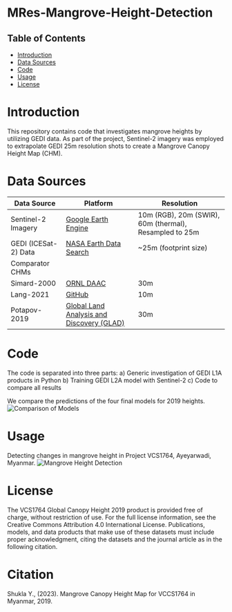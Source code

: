 # MRes-Mangrove-Height-Detection

## Table of Contents
- [Introduction](#introduction)
- [Data Sources](#data-sources)
- [Code](#code)
- [Usage](#usage)
- [License](#license)

# Introduction

This repository contains code that investigates mangrove heights by utilizing GEDI data. As part of the project, Sentinel-2 imagery was employed to extrapolate GEDI 25m resolution shots to create a Mangrove Canopy Height Map (CHM).

# Data Sources

| Data Source                   | Platform                                     | Resolution |
|-------------------------------|----------------------------------------------|------------|
| Sentinel-2 Imagery            | [Google Earth Engine](https://code.earthengine.google.com/) | 10m (RGB), 20m (SWIR), 60m (thermal), Resampled to 25m |
| GEDI (ICESat-2) Data          | [NASA Earth Data Search](https://search.earthdata.nasa.gov/search?q=GEDI%20L1B&sb[0]=94.37695%2C17.00659%2C94.58789%2C17.21311&fst0=Land%20Surface&fst1=Biosphere&lat=17.05078125&long=93.0146484375&zoom=7) | ~25m (footprint size) |
| Comparator CHMs               |                                               |            |
| Simard-2000                   | [ORNL DAAC](https://daac.ornl.gov/cgi-bin/dsviewer.pl?ds_id=1665) | 30m         |
| Lang-2021                     | [GitHub](https://langnico.github.io/globalcanopyheight/) | 10m         |
| Potapov-2019                  | [Global Land Analysis and Discovery (GLAD)](https://glad.umd.edu/dataset/gedi/) | 30m        |

# Code

The code is separated into three parts:
a) Generic investigation of GEDI L1A products in Python
b) Training GEDI L2A model with Sentinel-2
c) Code to compare all results

We compare the predictions of the four final models for 2019 heights.
![Comparison of Models](https://github.com/excitedmuck/MRes-Mangrove-Height-Detection/assets/33532101/1f68a6cd-bba7-48b9-ac45-2b62cda1f505)

# Usage

Detecting changes in mangrove height in Project VCS1764, Ayeyarwadi, Myanmar.
![Mangrove Height Detection](https://github.com/excitedmuck/MRes-Mangrove-Height-Detection/assets/33532101/de096cc5-65fd-44bc-bcc8-1e86eff7c57a)

# License

The VCS1764 Global Canopy Height 2019 product is provided free of charge, without restriction of use. For the full license information, see the Creative Commons Attribution 4.0 International License. Publications, models, and data products that make use of these datasets must include proper acknowledgment, citing the datasets and the journal article as in the following citation.

# Citation

Shukla Y., (2023). Mangrove Canopy Height Map for VCCS1764 in Myanmar, 2019.
